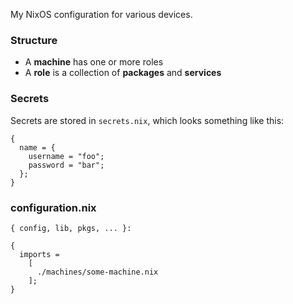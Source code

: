My NixOS configuration for various devices.

### Structure

* A **machine** has one or more roles
* A **role** is a collection of **packages** and **services**

### Secrets

Secrets are stored in `secrets.nix`, which looks something like this:

```
{
  name = {
    username = "foo";
    password = "bar";
  };
}
```

### configuration.nix

```
{ config, lib, pkgs, ... }:

{
  imports =
    [
      ./machines/some-machine.nix
    ];
}
```
